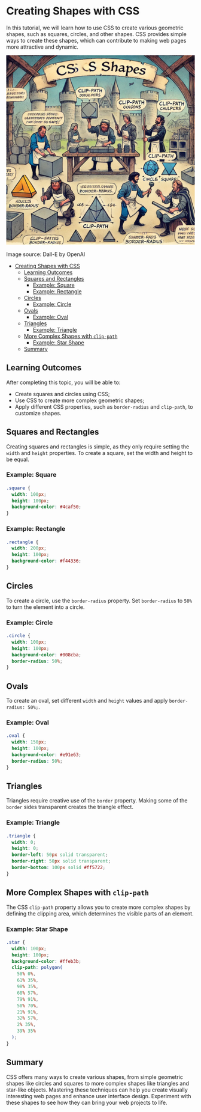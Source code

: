 # Creating Shapes with CSS

In this tutorial, we will learn how to use CSS to create various geometric shapes, such as squares, circles, and other shapes. CSS provides simple ways to create these shapes, which can contribute to making web pages more attractive and dynamic.

![CSS Shapes](CSS-Shapes.webp)

Image source: Dall-E by OpenAI

- [Creating Shapes with CSS](#creating-shapes-with-css)
  - [Learning Outcomes](#learning-outcomes)
  - [Squares and Rectangles](#squares-and-rectangles)
    - [Example: Square](#example-square)
    - [Example: Rectangle](#example-rectangle)
  - [Circles](#circles)
    - [Example: Circle](#example-circle)
  - [Ovals](#ovals)
    - [Example: Oval](#example-oval)
  - [Triangles](#triangles)
    - [Example: Triangle](#example-triangle)
  - [More Complex Shapes with `clip-path`](#more-complex-shapes-with-clip-path)
    - [Example: Star Shape](#example-star-shape)
  - [Summary](#summary)

## Learning Outcomes

After completing this topic, you will be able to:

- Create squares and circles using CSS;
- Use CSS to create more complex geometric shapes;
- Apply different CSS properties, such as `border-radius` and `clip-path`, to customize shapes.

## Squares and Rectangles

Creating squares and rectangles is simple, as they only require setting the `width` and `height` properties. To create a square, set the width and height to be equal.

### Example: Square

```css
.square {
  width: 100px;
  height: 100px;
  background-color: #4caf50;
}
```

### Example: Rectangle

```css
.rectangle {
  width: 200px;
  height: 100px;
  background-color: #f44336;
}
```

## Circles

To create a circle, use the `border-radius` property. Set `border-radius` to `50%` to turn the element into a circle.

### Example: Circle

```css
.circle {
  width: 100px;
  height: 100px;
  background-color: #008cba;
  border-radius: 50%;
}
```

## Ovals

To create an oval, set different `width` and `height` values and apply `border-radius: 50%;`.

### Example: Oval

```css
.oval {
  width: 150px;
  height: 100px;
  background-color: #e91e63;
  border-radius: 50%;
}
```

## Triangles

Triangles require creative use of the `border` property. Making some of the `border` sides transparent creates the triangle effect.

### Example: Triangle

```css
.triangle {
  width: 0;
  height: 0;
  border-left: 50px solid transparent;
  border-right: 50px solid transparent;
  border-bottom: 100px solid #ff5722;
}
```

## More Complex Shapes with `clip-path`

The CSS `clip-path` property allows you to create more complex shapes by defining the clipping area, which determines the visible parts of an element.

### Example: Star Shape

```css
.star {
  width: 100px;
  height: 100px;
  background-color: #ffeb3b;
  clip-path: polygon(
    50% 0%,
    61% 35%,
    98% 35%,
    68% 57%,
    79% 91%,
    50% 70%,
    21% 91%,
    32% 57%,
    2% 35%,
    39% 35%
  );
}
```

## Summary

CSS offers many ways to create various shapes, from simple geometric shapes like circles and squares to more complex shapes like triangles and star-like objects. Mastering these techniques can help you create visually interesting web pages and enhance user interface design. Experiment with these shapes to see how they can bring your web projects to life.
